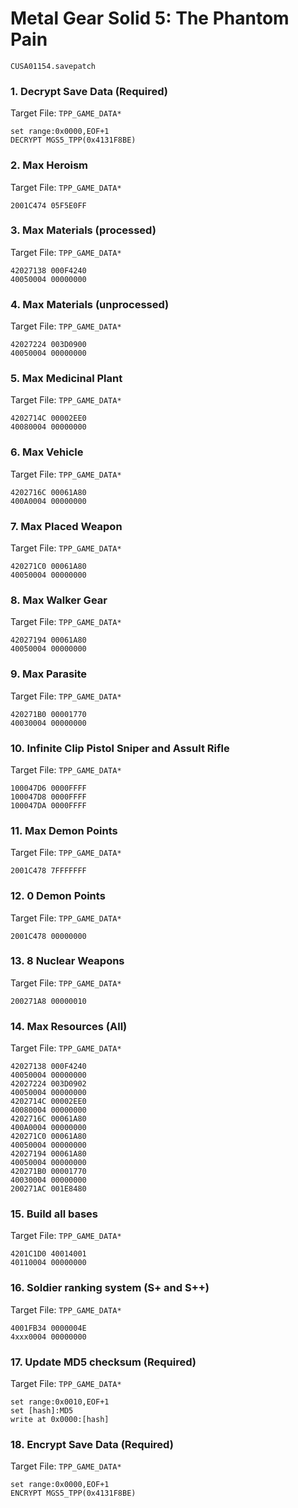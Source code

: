 #  Metal Gear Solid 5: The Phantom Pain

`CUSA01154.savepatch`

### 1. Decrypt Save Data (Required)

Target File: `TPP_GAME_DATA*`

```
set range:0x0000,EOF+1
DECRYPT MGS5_TPP(0x4131F8BE)
```

### 2. Max Heroism

Target File: `TPP_GAME_DATA*`

```
2001C474 05F5E0FF
```

### 3. Max Materials (processed)

Target File: `TPP_GAME_DATA*`

```
42027138 000F4240
40050004 00000000
```

### 4. Max Materials (unprocessed)

Target File: `TPP_GAME_DATA*`

```
42027224 003D0900
40050004 00000000
```

### 5. Max Medicinal Plant

Target File: `TPP_GAME_DATA*`

```
4202714C 00002EE0
40080004 00000000
```

### 6. Max Vehicle

Target File: `TPP_GAME_DATA*`

```
4202716C 00061A80
400A0004 00000000
```

### 7. Max Placed Weapon

Target File: `TPP_GAME_DATA*`

```
420271C0 00061A80
40050004 00000000
```

### 8. Max Walker Gear

Target File: `TPP_GAME_DATA*`

```
42027194 00061A80
40050004 00000000
```

### 9. Max Parasite

Target File: `TPP_GAME_DATA*`

```
420271B0 00001770
40030004 00000000
```

### 10. Infinite Clip Pistol Sniper and Assult Rifle

Target File: `TPP_GAME_DATA*`

```
100047D6 0000FFFF
100047D8 0000FFFF
100047DA 0000FFFF
```

### 11. Max Demon Points

Target File: `TPP_GAME_DATA*`

```
2001C478 7FFFFFFF
```

### 12. 0 Demon Points

Target File: `TPP_GAME_DATA*`

```
2001C478 00000000
```

### 13. 8 Nuclear Weapons

Target File: `TPP_GAME_DATA*`

```
200271A8 00000010
```

### 14. Max Resources (All)

Target File: `TPP_GAME_DATA*`

```
42027138 000F4240
40050004 00000000
42027224 003D0902
40050004 00000000
4202714C 00002EE0
40080004 00000000
4202716C 00061A80
400A0004 00000000
420271C0 00061A80
40050004 00000000
42027194 00061A80
40050004 00000000
420271B0 00001770
40030004 00000000
200271AC 001E8480
```

### 15. Build all bases

Target File: `TPP_GAME_DATA*`

```
4201C1D0 40014001
40110004 00000000
```

### 16. Soldier ranking system (S+ and S++)

Target File: `TPP_GAME_DATA*`

```
4001FB34 0000004E
4xxx0004 00000000
```

### 17. Update MD5 checksum (Required)

Target File: `TPP_GAME_DATA*`

```
set range:0x0010,EOF+1
set [hash]:MD5
write at 0x0000:[hash]
```

### 18. Encrypt Save Data (Required)

Target File: `TPP_GAME_DATA*`

```
set range:0x0000,EOF+1
ENCRYPT MGS5_TPP(0x4131F8BE)
```

